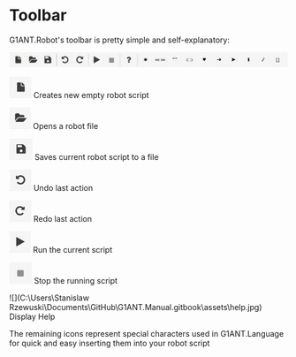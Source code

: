 # Toolbar

G1ANT.Robot's toolbar is pretty simple and self-explanatory:

![](https://github.com/G1ANT-Robot/G1ANT.Manual/raw/develop/-assets/g1ant.robot-toolbar.jpg)

![](https://github.com/G1ANT-Robot/G1ANT.Manual/raw/develop/-assets/new.jpg) Creates new empty robot script

![](https://github.com/G1ANT-Robot/G1ANT.Manual/raw/develop/-assets/open.jpg) Opens a robot file

![](https://github.com/G1ANT-Robot/G1ANT.Manual/raw/develop/-assets/save.jpg) Saves current robot script to a file

![](https://github.com/G1ANT-Robot/G1ANT.Manual/raw/develop/-assets/undo.jpg) Undo last action

![](https://github.com/G1ANT-Robot/G1ANT.Manual/raw/develop/-assets/redo.jpg) Redo last action

![](https://github.com/G1ANT-Robot/G1ANT.Manual/raw/develop/-assets/run.jpg) Run the current script

![](https://github.com/G1ANT-Robot/G1ANT.Manual/raw/develop/-assets/stop.jpg) Stop the running script

![](C:\Users\Stanislaw Rzewuski\Documents\GitHub\G1ANT.Manual\.gitbook\assets\help.jpg) Display Help

The remaining icons represent special characters used in G1ANT.Language for quick and easy inserting them into your robot script